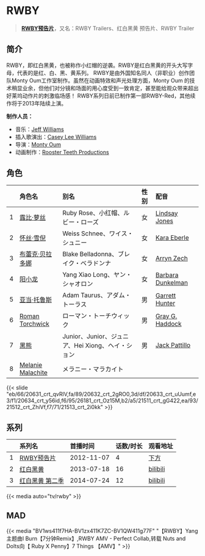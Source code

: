 # RWBY


> <u>**[RWBY预告片](https://bgm.tv/subject/57995)**</u>，又名：RWBY Trailers、红白黑黄 预告片、RWBY Trailer

## 简介

RWBY，即红白黑黄，也被称作小红帽的逆袭。RWBY是红白黑黄的开头大写字母，代表的是红、白、黑、黄系列。
RWBY是由外国知名同人（非职业）创作团队Monty Oum工作室制作。虽然在动画特效和声光处理方面，Monty Oum 的技术稍显业余，但他们对分镜和场面的用心度受到一致肯定，甚至能给观众带来超出好莱坞动作片的刺激临场感！
RWBY系列日前已制作第一部RWBY-Red，其他续作将于2013年陆续上演。

**制作人员：**
- 音乐：[Jeff Williams](https://bgm.tv/person/16167)
- 插入歌演出：[Casey Lee Williams](https://bgm.tv/person/26299)
- 导演：[Monty Oum](https://bgm.tv/person/15189)
- 动画制作：[Rooster Teeth Productions](https://bgm.tv/person/26298)

## 角色

|     |   角色名   |   别名  | 性别 |  配音  |
|:--- |:------  |:----      |:---  |:--   |
| 1 | [露比·萝丝](https://bgm.tv/character/20631) | Ruby Rose、小红帽、ルビー・ローズ | 女 | [Lindsay Jones](https://bgm.tv/person/17371) |
| 2 | [怀丝·雪倪](https://bgm.tv/character/20632) | Weiss Schnee、ワイス・シュニー | 女 | [Kara Eberle](https://bgm.tv/person/17374) |
| 3 | [布蕾克·贝拉多娜](https://bgm.tv/character/20633) | Blake Belladonna、ブレイク・ベラドンナ | 女 | [Arryn Zech](https://bgm.tv/person/17376) |
| 4 | [阳小龙](https://bgm.tv/character/20634) | Yang Xiao Long、ヤン・シャオロン | 女 | [Barbara Dunkelman](https://bgm.tv/person/17378) |
| 5 | [亚当·托鲁斯](https://bgm.tv/character/26181) | Adam Taurus、アダム・トーラス | 男 | [Garrett Hunter](https://bgm.tv/person/17393) |
| 6 | [Roman Torchwick](https://bgm.tv/character/21511) | ローマン・トーチウィック | 男 | [Gray G. Haddock](https://bgm.tv/person/17390) |
| 7 | [黑熊](https://bgm.tv/character/21512) | Junior、Junior、ジュニア、Hei Xiong、ヘイ・ション | 男 | [Jack Pattillo](https://bgm.tv/person/17399) |
| 8 | [Melanie Malachite](https://bgm.tv/character/21513) | メラニー・マラカイト |  |  |

{{< slide "eb/66/20631_crt_qvRlV,fa/89/20632_crt_2gRO0,3d/df/20633_crt_uUumf,e3/f1/20634_crt_y56id,f6/95/26181_crt_Oz15M,b2/a5/21511_crt_gG422,ea/93/21512_crt_ZhiVf,f7/71/21513_crt_2i0kk" >}}

## 系列

|     |   系列名   |   首播时间  | 话数/时长  | 观看地址 |
|:---  |:------    |:----      |:---       |:---  |
| 1 |[RWBY预告片](https://bgm.tv/subject/57995)| 2012-11-07 | 4 | [下方](#id-1)  |
| 2 |[红白黑黄](https://bgm.tv/subject/75055)| 2013-07-18 | 16 | [bilibili](https://www.bilibili.com/bangumi/play/ep426642)  |
| 3 |[红白黑黄 第二季](https://bgm.tv/subject/95445)| 2014-07-24 | 12 | [bilibili](https://www.bilibili.com/bangumi/play/ss41134)  |


{{< media auto="tv/rwby" >}}


## MAD

{{< media  "BV1ws411f7HA-BV1zx411K7ZC-BV1QW411g77F"
"【RWBY】Yang主题曲I Burn【7分钟Remix】,RWBY AMV - Perfect Collab,转载 Nuts and Dolts向【 Ruby X Penny】7 Things 【AMV】"  >}}
